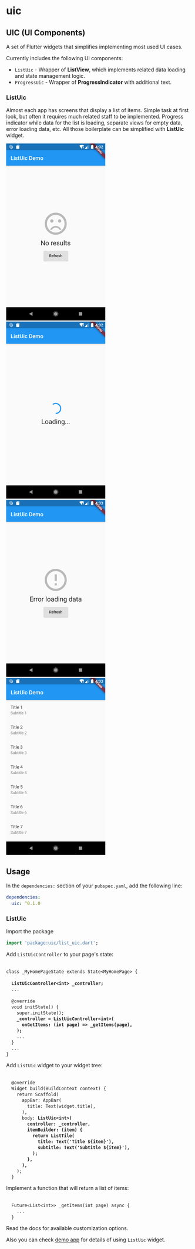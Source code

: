 # uic

## UIC (UI Components)

A set of Flutter widgets that simplifies implementing most used UI cases.

Currently includes the following UI components:
- `ListUic` - Wrapper of **ListView**, which implements related data loading and state management logic.
- `ProgressUic` - Wrapper of **ProgressIndicator** with additional text.

### ListUic

Almost each app has screens that display a list of items. Simple task at first look, but often it requires much related staff to be implemented. Progress indicator while data for the list is loading, separate views for empty data, error loading data, etc. All those boilerplate can be simplified with **ListUic** widget.

![ListUic Demo](./assets/listuic-001.png)&nbsp;![ListUic Demo](./assets/listuic-002.png)&nbsp;![ListUic Demo](./assets/listuic-003.png)&nbsp;![ListUic Demo](./assets/listuic-004.png)

## Usage

In the `dependencies:` section of your `pubspec.yaml`, add the following line:

```yaml
dependencies:
  uic: ^0.1.0
```

### ListUic

Import the package

```dart
import 'package:uic/list_uic.dart';
```

Add `ListUicController` to your page's state:

<pre><code>
class _MyHomePageState extends State&lt;MyHomePage&gt; {

  <b>ListUicController&lt;int&gt; _controller;</b>
  ...
  
  @override
  void initState() {
    super.initState();
    <b>_controller = ListUicController&lt;int&gt;(
      onGetItems: (int page) => _getItems(page),
    );</b>
    ...
  }
  ...
}
</code></pre>

Add `ListUic` widget to your widget tree:

<pre><code>
  @override
  Widget build(BuildContext context) {
    return Scaffold(
      appBar: AppBar(
        title: Text(widget.title),
      ),
      body: <b>ListUic&lt;int&gt;(
        controller: _controller,
        itemBuilder: (item) {
          return ListTile(
            title: Text('Title ${item}'),
            subtitle: Text('Subtitle ${item}'),
          );
        },
      ),</b>
    );
  }
</code></pre>

Implement a function that will return a list of items:

<pre><code>
  Future&lt;List&lt;int&gt;&gt; _getItems(int page) async {
    ...
  }
</code></pre>

Read the docs for available customization options.

Also you can check [demo app](https://github.com/ech89899/uic-flutter/tree/master/example) for details of using `ListUic` widget.